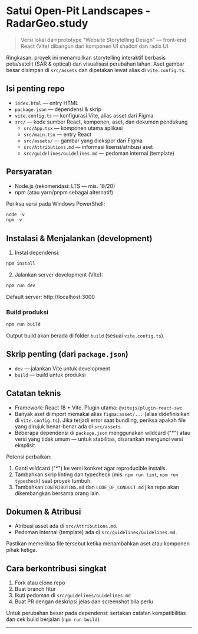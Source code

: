 # Satui Open-Pit Landscapes - RadarGeo.study

> Versi lokal dari prototype "Website Storytelling Design" — front-end React (Vite) dibangun dari komponen UI shadcn dan radix UI.

Ringkasan: proyek ini menampilkan storytelling interaktif berbasis peta/satelit (SAR & optical) dan visualisasi perubahan lahan. Aset gambar besar disimpan di `src/assets` dan dipetakan lewat alias di `vite.config.ts`.

## Isi penting repo

- `index.html` — entry HTML
- `package.json` — dependensi & skrip
- `vite.config.ts` — konfigurasi Vite, alias asset dari Figma
- `src/` — kode sumber React, komponen, aset, dan dokumen pendukung
  - `src/App.tsx` — komponen utama aplikasi
  - `src/main.tsx` — entry React
  - `src/assets/` — gambar yang diekspor dari Figma
  - `src/Attributions.md` — informasi lisensi/atribusi aset
  - `src/guidelines/Guidelines.md` — pedoman internal (template)

## Persyaratan

- Node.js (rekomendasi: LTS — mis. 18/20)
- npm (atau yarn/pnpm sebagai alternatif)

Periksa versi pada Windows PowerShell:

```powershell
node -v
npm -v
```

## Instalasi & Menjalankan (development)

1. Instal dependensi:

```powershell
npm install
```

2. Jalankan server development (Vite):

```powershell
npm run dev
```

Default server: http://localhost:3000

### Build produksi

```powershell
npm run build
```

Output build akan berada di folder `build` (sesuai `vite.config.ts`).

## Skrip penting (dari `package.json`)

- `dev` — jalankan Vite untuk development
- `build` — build untuk produksi

## Catatan teknis

- Framework: React 18 + Vite. Plugin utama: `@vitejs/plugin-react-swc`.
- Banyak aset diimport memakai alias `figma:asset/...` (alias didefinisikan di `vite.config.ts`). Jika terjadi error saat bundling, periksa apakah file yang dirujuk benar-benar ada di `src/assets`.
- Beberapa dependensi di `package.json` menggunakan wildcard ("*") atau versi yang tidak umum — untuk stabilitas, disarankan mengunci versi eksplisit.

Potensi perbaikan:

1. Ganti wildcard ("*") ke versi konkret agar reproducible installs.
2. Tambahkan skrip linting dan typecheck (mis. `npm run lint`, `npm run typecheck`) saat proyek tumbuh.
3. Tambahkan `CONTRIBUTING.md` dan `CODE_OF_CONDUCT.md` jika repo akan dikembangkan bersama orang lain.

## Dokumen & Atribusi

- Atribusi asset ada di `src/Attributions.md`.
- Pedoman internal (template) ada di `src/guidelines/Guidelines.md`.

Pastikan memeriksa file tersebut ketika menambahkan aset atau komponen pihak ketiga.

## Cara berkontribusi singkat

1. Fork atau clone repo
2. Buat branch fitur
3. Ikuti pedoman di `src/guidelines/Guidelines.md`
4. Buat PR dengan deskripsi jelas dan screenshot bila perlu

Untuk perubahan besar pada dependensi: sertakan catatan kompatibilitas dan cek build berjalan (`npm run build`).

---
